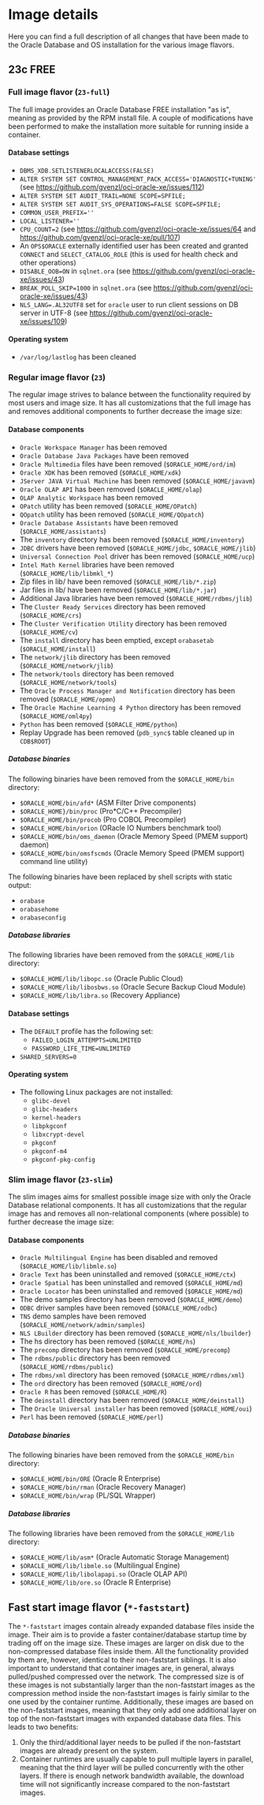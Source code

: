 # Image details

Here you can find a full description of all changes that have been made to the Oracle Database and OS installation for the various image flavors.

## 23c FREE

### Full image flavor (`23-full`)

The full image provides an Oracle Database FREE installation "as is", meaning as provided by the RPM install file.
A couple of modifications have been performed to make the installation more suitable for running inside a container.

#### Database settings

* `DBMS_XDB.SETLISTENERLOCALACCESS(FALSE)`
* `ALTER SYSTEM SET CONTROL_MANAGEMENT_PACK_ACCESS='DIAGNOSTIC+TUNING'` (see https://github.com/gvenzl/oci-oracle-xe/issues/112)
* `ALTER SYSTEM SET AUDIT_TRAIL=NONE SCOPE=SPFILE;`
* `ALTER SYSTEM SET AUDIT_SYS_OPERATIONS=FALSE SCOPE=SPFILE;`
* `COMMON_USER_PREFIX=''`
* `LOCAL_LISTENER=''`
* `CPU_COUNT=2` (see https://github.com/gvenzl/oci-oracle-xe/issues/64 and https://github.com/gvenzl/oci-oracle-xe/pull/107)
* An `OPS$ORACLE` externally identified user has been created and granted `CONNECT` and `SELECT_CATALOG_ROLE` (this is used for health check and other operations)
* `DISABLE_OOB=ON` in `sqlnet.ora` (see https://github.com/gvenzl/oci-oracle-xe/issues/43)
* `BREAK_POLL_SKIP=1000` in `sqlnet.ora` (see https://github.com/gvenzl/oci-oracle-xe/issues/43)
* `NLS_LANG=.AL32UTF8` set for `oracle` user to run client sessions on DB server in UTF-8 (see https://github.com/gvenzl/oci-oracle-xe/issues/109)

#### Operating system

* `/var/log/lastlog` has been cleaned

### Regular image flavor (`23`)

The regular image strives to balance between the functionality required by most users and image size. It has all customizations that the full image has and removes additional components to further decrease the image size:

#### Database components

* `Oracle Workspace Manager` has been removed
* `Oracle Database Java Packages` have been removed
* `Oracle Multimedia` files have been removed (`$ORACLE_HOME/ord/im`)
* `Oracle XDK` has been removed (`$ORACLE_HOME/xdk`)
* `JServer JAVA Virtual Machine` has been removed (`$ORACLE_HOME/javavm`)
* `Oracle OLAP API` has been removed (`$ORACLE_HOME/olap`)
* `OLAP Analytic Workspace` has been removed
* `OPatch` utility has been removed (`$ORACLE_HOME/OPatch`)
* `QOpatch` utility has been removed (`$ORACLE_HOME/QOpatch`)
* `Oracle Database Assistants` have been removed (`$ORACLE_HOME/assistants`)
* The `inventory` directory has been removed (`$ORACLE_HOME/inventory`)
* `JDBC` drivers have been removed (`$ORACLE_HOME/jdbc`, `$ORACLE_HOME/jlib`)
* `Universal Connection Pool` driver has been removed (`$ORACLE_HOME/ucp`)
* `Intel Math Kernel` libraries have been removed (`$ORACLE_HOME/lib/libmkl_*`)
* Zip files in lib/ have been removed (`$ORACLE_HOME/lib/*.zip`)
* Jar files in lib/ have been removed (`$ORACLE_HOME/lib/*.jar`)
* Additional Java libraries have been removed (`$ORACLE_HOME/rdbms/jlib`)
* The `Cluster Ready Services` directory has been removed (`$ORACLE_HOME/crs`)
* The `Cluster Verification Utility` directory has been removed (`$ORACLE_HOME/cv`)
* The `install` directory has been emptied, except `orabasetab` (`$ORACLE_HOME/install`)
* The `network/jlib` directory has been removed (`$ORACLE_HOME/network/jlib`)
* The `network/tools` directory has been removed (`$ORACLE_HOME/network/tools`)
* The `Oracle Process Manager and Notification` directory has been removed (`$ORACLE_HOME/opmn`)
* The `Oracle Machine Learning 4 Python` directory has been removed (`$ORACLE_HOME/oml4py`)
* `Python` has been removed (`$ORACLE_HOME/python`)
* Replay Upgrade has been removed (`pdb_sync$` table cleaned up in `CDB$ROOT`)

##### Database binaries

The following binaries have been removed from the `$ORACLE_HOME/bin` directory:

* `$ORACLE_HOME/bin/afd*` (ASM Filter Drive components)
* `$ORACLE_HOME}/bin/proc` (Pro\*C/C++ Precompiler)
* `$ORACLE_HOME/bin/procob` (Pro COBOL Precompiler)
* `$ORACLE_HOME/bin/orion` (ORacle IO Numbers benchmark tool)
* `$ORACLE_HOME/bin/oms_daemon` (Oracle Memory Speed (PMEM support) daemon)
* `$ORACLE_HOME/bin/omsfscmds` (Oracle Memory Speed (PMEM support) command line utility)


The following binaries have been replaced by shell scripts with static output:

* `orabase`
* `orabasehome`
* `orabaseconfig`

##### Database libraries

The following libraries have been removed from the `$ORACLE_HOME/lib` directory:

* `$ORACLE_HOME/lib/libopc.so` (Oracle Public Cloud)
* `$ORACLE_HOME/lib/libosbws.so` (Oracle Secure Backup Cloud Module)
* `$ORACLE_HOME/lib/libra.so` (Recovery Appliance)

#### Database settings

* The `DEFAULT` profile has the following set:
  * `FAILED_LOGIN_ATTEMPTS=UNLIMITED`
  * `PASSWORD_LIFE_TIME=UNLIMITED`
* `SHARED_SERVERS=0`

#### Operating system

* The following Linux packages are not installed:
  * `glibc-devel`
  * `glibc-headers`
  * `kernel-headers`
  * `libpkgconf`
  * `libxcrypt-devel`
  * `pkgconf`
  * `pkgconf-m4`
  * `pkgconf-pkg-config`

### Slim image flavor (`23-slim`)

The slim images aims for smallest possible image size with only the Oracle Database relational components. It has all customizations that the regular image has and removes all non-relational components (where possible) to further decrease the image size:

#### Database components

* `Oracle Multilingual Engine` has been disabled and removed (`$ORACLE_HOME/lib/libmle.so`)
* `Oracle Text` has been uninstalled and removed (`$ORACLE_HOME/ctx`)
* `Oracle Spatial` has been uninstalled and removed (`$ORACLE_HOME/md`)
* `Oracle Locator` has been uninstalled and removed (`$ORACLE_HOME/md`)
* The demo samples directory has been removed (`$ORACLE_HOME/demo`)
* `ODBC` driver samples have been removed (`$ORACLE_HOME/odbc`)
* `TNS` demo samples have been removed (`$ORACLE_HOME/network/admin/samples`)
* `NLS LBuilder` directory has been removed (`$ORACLE_HOME/nls/lbuilder`)
* The hs directory has been removed (`$ORACLE_HOME/hs`)
* The `precomp` directory has been removed (`$ORACLE_HOME/precomp`)
* The `rdbms/public` directory has been removed (`$ORACLE_HOME/rdbms/public`)
* The `rdbms/xml` directory has been removed (`$ORACLE_HOME/rdbms/xml`)
* The `ord` directory has been removed (`$ORACLE_HOME/ord`)
* `Oracle R` has been removed (`$ORACLE_HOME/R`)
* The `deinstall` directory has been removed (`$ORACLE_HOME/deinstall`)
* The `Oracle Universal installer` has been removed (`$ORACLE_HOME/oui`)
* `Perl` has been removed (`$ORACLE_HOME/perl`)

##### Database binaries

The following binaries have been removed from the `$ORACLE_HOME/bin` directory:

* `$ORACLE_HOME/bin/ORE` (Oracle R Enterprise)
* `$ORACLE_HOME/bin/rman` (Oracle Recovery Manager)
* `$ORACLE_HOME/bin/wrap` (PL/SQL Wrapper)

##### Database libraries

The following libraries have been removed from the `$ORACLE_HOME/lib` directory:

* `$ORACLE_HOME/lib/asm*` (Oracle Automatic Storage Management)
* `$ORACLE_HOME/lib/libmle.so` (Multilingual Engine)
* `$ORACLE_HOME/lib/libolapapi.so` (Oracle OLAP API)
* `$ORACLE_HOME/lib/ore.so` (Oracle R Enterprise)

## Fast start image flavor (`*-faststart`)

The `*-faststart` images contain already expanded database files inside the image. Their aim is to provide a faster container/database startup time by trading off on the image size. These images are larger on disk due to the non-compressed database files inside them. All the functionality provided by them are, however, identical to their non-faststart siblings. It is also important to understand that container images are, in general, always pulled/pushed compressed over the network. The compressed size is of these images is not substantially larger than the non-faststart images as the compression method inside the non-faststart images is fairly similar to the one used by the container runtime. Additionally, these images are based on the non-faststart images, meaning that they only add one additional layer on top of the non-faststart images with expanded database data files. This leads to two benefits:

1. Only the third/additional layer needs to be pulled if the non-faststart images are already present on the system.
2. Container runtimes are usually capable to pull multiple layers in parallel, meaning that the third layer will be pulled concurrently with the other layers. If there is enough network bandwidth available, the download time will not significantly increase compared to the non-faststart images.